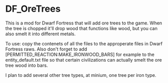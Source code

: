 # DF_OreTrees
This is a mod for Dwarf Fortress that will add ore trees to the game.
When the tree is chopped it'll drop wood that functions like wood, but you can also smelt it into different metals.




To use: copy the contenets of all the files to the approperate files in Dwarf Fortress raws.
Also don't forget to add [PERMITTED_REACTION:MAKE_IRONWOOD_BARS] for example to the entity_default.txt file so that certain civilizations can actually smelt the ore tree wood into bars.




I plan to add several other tree types, at minium, one tree per iron type.

